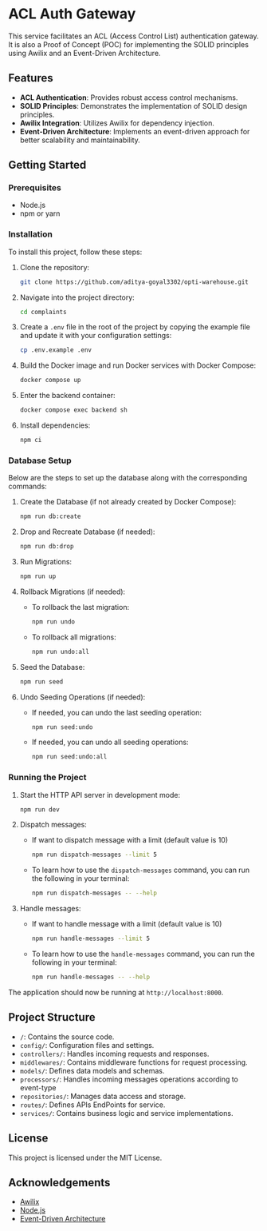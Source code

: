 # ACL Auth Gateway

This service facilitates an ACL (Access Control List) authentication gateway. It is also a Proof of Concept (POC) for implementing the SOLID principles using Awilix and an Event-Driven Architecture.

## Features

- **ACL Authentication**: Provides robust access control mechanisms.
- **SOLID Principles**: Demonstrates the implementation of SOLID design principles.
- **Awilix Integration**: Utilizes Awilix for dependency injection.
- **Event-Driven Architecture**: Implements an event-driven approach for better scalability and maintainability.

## Getting Started

### Prerequisites

- Node.js
- npm or yarn

### Installation

To install this project, follow these steps:

1. Clone the repository:

   ```bash
   git clone https://github.com/aditya-goyal3302/opti-warehouse.git
   ```

2. Navigate into the project directory:

   ```bash
   cd complaints
   ```

3. Create a `.env` file in the root of the project by copying the example file and update it with your configuration settings:

   ```sh
   cp .env.example .env
   ```

4. Build the Docker image and run Docker services with Docker Compose:

   ```sh
   docker compose up
   ```

5. Enter the backend container:

   ```sh
   docker compose exec backend sh
   ```

6. Install dependencies:
   ```sh
   npm ci
   ```

### Database Setup

Below are the steps to set up the database along with the corresponding commands:

1. Create the Database (if not already created by Docker Compose):

   ```bash
   npm run db:create
   ```

2. Drop and Recreate Database (if needed):

   ```bash
   npm run db:drop
   ```

3. Run Migrations:

   ```bash
   npm run up
   ```

4. Rollback Migrations (if needed):

   - To rollback the last migration:
     ```bash
     npm run undo
     ```
   - To rollback all migrations:
     ```bash
     npm run undo:all
     ```

5. Seed the Database:

   ```bash
   npm run seed
   ```

6. Undo Seeding Operations (if needed):
   - If needed, you can undo the last seeding operation:
     ```bash
     npm run seed:undo
     ```
   - If needed, you can undo all seeding operations:
     ```bash
     npm run seed:undo:all
     ```

### Running the Project

1. Start the HTTP API server in development mode:
   ```bash
   npm run dev
   ```
2. Dispatch messages:

   - If want to dispatch message with a limit (default value is 10)

     ```bash
     npm run dispatch-messages --limit 5
     ```

   - To learn how to use the `dispatch-messages` command, you can run the following in your terminal:
     ```bash
     npm run dispatch-messages -- --help
     ```

3. Handle messages:

   - If want to handle message with a limit (default value is 10)

     ```bash
     npm run handle-messages --limit 5
     ```

   - To learn how to use the `handle-messages` command, you can run the following in your terminal:
     ```bash
     npm run handle-messages -- --help
     ```

The application should now be running at `http://localhost:8000`.

## Project Structure

- `/`: Contains the source code.
- `config/`: Configuration files and settings.
- `controllers/`: Handles incoming requests and responses.
- `middlewares/`: Contains middleware functions for request processing.
- `models/`: Defines data models and schemas.
- `processors/`: Handles incoming messages operations according to event-type
- `repositories/`: Manages data access and storage.
- `routes/`: Defines APIs EndPoints for service.
- `services/`: Contains business logic and service implementations.

## License

This project is licensed under the MIT License.

## Acknowledgements

- [Awilix](https://github.com/jeffijoe/awilix)
- [Node.js](https://nodejs.org/)
- [Event-Driven Architecture](https://en.wikipedia.org/wiki/Event-driven_architecture)

